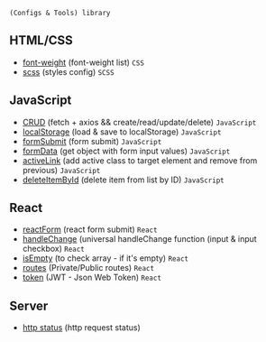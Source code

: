 ```shell
(Configs & Tools) library
```

## HTML/CSS
 - [font-weight](https://github.com/Inpulsgor/library/blob/master/Markup/font-weight/README.md) (font-weight list) `CSS`
 - [scss](https://github.com/Inpulsgor/library/tree/master/Markup/SCSS) (styles config) `SCSS`
## JavaScript
 - [CRUD](https://github.com/Inpulsgor/library/tree/master/JavaScript/CRUD) (fetch + axios && create/read/update/delete) `JavaScript`
 - [localStorage](https://github.com/Inpulsgor/library/tree/master/JavaScript/localStorage) (load & save to localStorage) `JavaScript`
 - [formSubmit](https://github.com/Inpulsgor/library/tree/master/JavaScript/jsForm) (form submit) `JavaScript`
 - [formData](https://github.com/Inpulsgor/library/tree/master/JavaScript/formData) (get object with form input values) `JavaScript`
 - [activeLink](https://github.com/Inpulsgor/library/tree/master/JavaScript/activeLink) (add active class to target element and remove from previous) `JavaScript`
 - [deleteItemById](https://github.com/Inpulsgor/library/tree/master/JavaScript/deleteItemById) (delete item from list by ID) `JavaScript`
## React
 - [reactForm](https://github.com/Inpulsgor/library/tree/master/React/reactForm) (react form submit) `React`
 - [handleChange](https://github.com/Inpulsgor/library/tree/master/React/handleChange) (universal handleChange function (input & input checkbox) `React`
 - [isEmpty](https://github.com/Inpulsgor/library/tree/master/React/isEmpty) (to check array - if it's empty) `React`
 - [routes](https://github.com/Inpulsgor/library/tree/master/React/routes) (Private/Public routes) `React`
 - [token](https://github.com/Inpulsgor/library/tree/master/React/token) (JWT - Json Web Token) `React`
## Server
 - [http status](https://github.com/Inpulsgor/library/tree/master/HTTP) (http request status)
